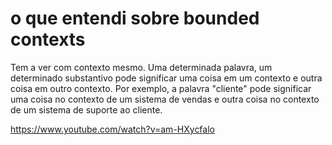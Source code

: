 # o que entendi sobre bounded contexts

Tem a ver com contexto mesmo. Uma determinada palavra, um determinado substantivo pode significar uma coisa em um
contexto e outra coisa em outro contexto. Por exemplo, a palavra "cliente" pode significar uma coisa no contexto de um
sistema de vendas e outra coisa no contexto de um sistema de suporte ao cliente.

https://www.youtube.com/watch?v=am-HXycfalo
